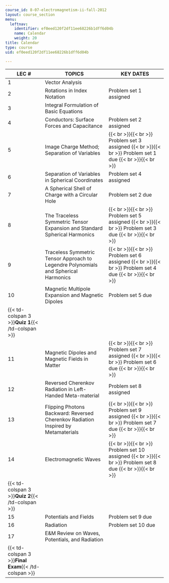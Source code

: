 ```yaml
---
course_id: 8-07-electromagnetism-ii-fall-2012
layout: course_section
menu:
  leftnav:
    identifier: ef0eed120f2df11ee68226b1dff6d04b
    name: Calendar
    weight: 20
title: Calendar
type: course
uid: ef0eed120f2df11ee68226b1dff6d04b

---
```


| LEC # | TOPICS | KEY DATES |
| --- | --- | --- |
| 1 | Vector Analysis | &nbsp; |
| 2 | Rotations in Index Notation | Problem set 1 assigned |
| 3 | Integral Formulation of Basic Equations | &nbsp; |
| 4 | Conductors: Surface Forces and Capacitance | Problem set 2 assigned |
| 5 | Image Charge Method; Separation of Variables |  {{< br >}}{{< br >}} Problem set 3 assigned {{< br >}}{{< br >}} Problem set 1 due {{< br >}}{{< br >}}  |
| 6 | Separation of Variables in Spherical Coordinates | Problem set 4 assigned |
| 7 | A Spherical Shell of Charge with a Circular Hole | Problem set 2 due |
| 8 | The Traceless Symmetric Tensor Expansion and Standard Spherical Harmonics |  {{< br >}}{{< br >}} Problem set 5 assigned {{< br >}}{{< br >}} Problem set 3 due {{< br >}}{{< br >}}  |
| 9 | Traceless Symmetric Tensor Approach to Legendre Polynomials and Spherical Harmonics |  {{< br >}}{{< br >}} Problem set 6 assigned {{< br >}}{{< br >}} Problem set 4 due {{< br >}}{{< br >}}  |
| 10 | Magnetic Multipole Expansion and Magnetic Dipoles | Problem set 5 due |
| {{< td-colspan 3 >}}**Quiz 1**{{< /td-colspan >}} |||
| 11 | Magnetic Dipoles and Magnetic Fields in Matter |  {{< br >}}{{< br >}} Problem set 7 assigned {{< br >}}{{< br >}} Problem set 6 due {{< br >}}{{< br >}}  |
| 12 | Reversed Cherenkov Radiation in Left-Handed Meta-material | Problem set 8 assigned |
| 13 | Flipping Photons Backward: Reversed Cherenkov Radiation Inspired by Metamaterials |  {{< br >}}{{< br >}} Problem set 9 assigned {{< br >}}{{< br >}} Problem set 7 due {{< br >}}{{< br >}}  |
| 14 | Electromagnetic Waves |  {{< br >}}{{< br >}} Problem set 10 assigned {{< br >}}{{< br >}} Problem set 8 due {{< br >}}{{< br >}}  |
| {{< td-colspan 3 >}}**Quiz 2**{{< /td-colspan >}} |||
| 15 | Potentials and Fields | Problem set 9 due |
| 16 | Radiation | Problem set 10 due |
| 17 | E&M Review on Waves, Potentials, and Radiation | &nbsp; |
| {{< td-colspan 3 >}}**Final Exam**{{< /td-colspan >}} ||